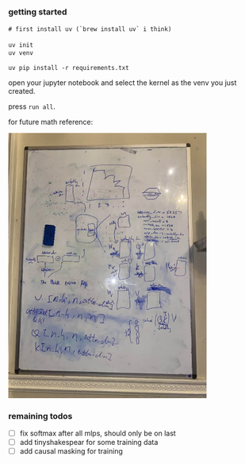 ### getting started

```
# first install uv (`brew install uv` i think)

uv init
uv venv
```
```
uv pip install -r requirements.txt
```


open your jupyter notebook and select the kernel as the venv you just created.

press `run all`.

for future math reference:

<img src="whiteboard.webp" width="400"/>

### remaining todos
- [ ] fix softmax after all mlps, should only be on last
- [ ] add tinyshakespear for some training data
- [ ] add causal masking for training
